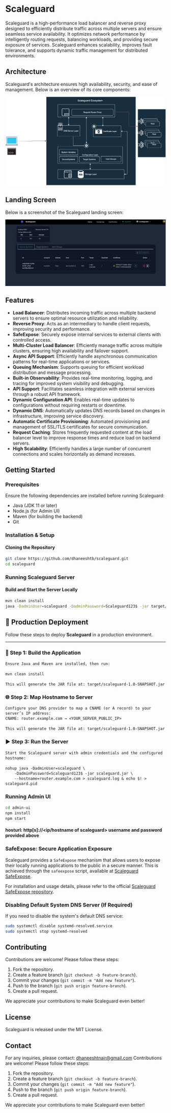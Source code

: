 # Scaleguard
Scaleguard is a high-performance load balancer and reverse proxy designed to efficiently distribute traffic across multiple servers and ensure seamless service availability. It optimizes network performance by intelligently routing requests, balancing workloads, and providing secure exposure of services. Scaleguard enhances scalability, improves fault tolerance, and supports dynamic traffic management for distributed environments.
## Architecture

Scaleguard's architecture ensures high availability, security, and ease of management. Below is an overview of its core components:

![Scaleguard Architecture](scaleguard.svg)

## Landing Screen

Below is a screenshot of the Scaleguard landing screen:

![Scaleguard Landing Screen](screen1.png)

## Features
- **Load Balancer**: Distributes incoming traffic across multiple backend servers to ensure optimal resource utilization and reliability.
- **Reverse Proxy**: Acts as an intermediary to handle client requests, improving security and performance.
- **SafeExpose**: Securely expose internal services to external clients with controlled access.
- **Multi-Cluster Load Balancer**: Efficiently manage traffic across multiple clusters, ensuring high availability and failover support.
- **Async API Support**: Efficiently handle asynchronous communication patterns for real-time applications or services.
- **Queuing Mechanism**: Supports queuing for efficient workload distribution and message processing.
- **Built-in Observability**: Provides real-time monitoring, logging, and tracing for improved system visibility and debugging.
- **API Support**: Facilitates seamless integration with external services through a robust API framework.
- **Dynamic Configuration API**: Enables real-time updates to configurations without requiring restarts or downtime.
- **Dynamic DNS**: Automatically updates DNS records based on changes in infrastructure, improving service discovery.
- **Automatic Certificate Provisioning**: Automated provisioning and management of SSL/TLS certificates for secure communication.
- **Request Caching**: Stores frequently requested content at the load balancer level to improve response times and reduce load on backend servers.
- **High Scalability**: Efficiently handles a large number of concurrent connections and scales horizontally as demand increases.



## Getting Started

### Prerequisites
Ensure the following dependencies are installed before running Scaleguard:
- Java (JDK 11 or later)
- Node.js (for Admin UI)
- Maven (for building the backend)
- Git

### Installation & Setup

#### Cloning the Repository
```sh
git clone https://github.com/dhaneeshtb/scaleguard.git
cd scaleguard
```


### Running Scaleguard Server

#### Build and Start the Server Locally
```sh
mvn clean install
java -DadminUser=scaleguard -DadminPassword=Scaleguard123$ -jar target/scaleguard-1.0-SNAPSHOT.jar
```

## 🚀 Production Deployment

Follow these steps to deploy **Scaleguard** in a production environment.

---

### 🔧 Step 1: Build the Application

    Ensure Java and Maven are installed, then run:

    mvn clean install
    
    This will generate the JAR file at: target/scaleguard-1.0-SNAPSHOT.jar

### 🌐 Step 2: Map Hostname to Server

    Configure your DNS provider to map a CNAME (or A record) to your server’s IP address:
    CNAME: router.example.com → <YOUR_SERVER_PUBLIC_IP>
    
    This will generate the JAR file at: target/scaleguard-1.0-SNAPSHOT.jar

### ▶️ Step 3: Run the Server
    Start the Scaleguard server with admin credentials and the configured hostname:
    
    nohup java -DadminUser=scaleguard \
        -DadminPassword=Scaleguard123$ -jar scaleguard.jar \
        --hostname=router.example.com > scaleguard.log & echo $! > scaleguard.pid

### Running Admin UI

```sh
cd admin-ui
npm install
npm start
```
#### hosturl: http[s]://<ip/hostname of scaleguard> username and password provided above

### SafeExpose: Secure Application Exposure
Scaleguard provides a `SafeExpose` mechanism that allows users to expose their locally running applications to the public in a secure manner. This is achieved through the `safeexpose` script, available at [Scaleguard SafeExpose](https://github.com/dhaneeshtb/scalegurad-safeexpose.git).

For installation and usage details, please refer to the official [Scaleguard SafeExpose repository](https://github.com/dhaneeshtb/scalegurad-safeexpose.git).

### Disabling Default System DNS Server (If Required)
If you need to disable the system's default DNS service:
```sh
sudo systemctl disable systemd-resolved.service
sudo systemctl stop systemd-resolved
```

## Contributing
Contributions are welcome! Please follow these steps:
1. Fork the repository.
2. Create a feature branch (`git checkout -b feature-branch`).
3. Commit your changes (`git commit -m "Add new feature"`).
4. Push to the branch (`git push origin feature-branch`).
5. Create a pull request.

We appreciate your contributions to make Scaleguard even better!

## License
Scaleguard is released under the MIT License.

## Contact
For any inquiries, please contact: dhaneeshtnair@gmail.com  Contributions are welcome! Please follow these steps:
1. Fork the repository.
2. Create a feature branch (`git checkout -b feature-branch`).
3. Commit your changes (`git commit -m "Add new feature"`).
4. Push to the branch (`git push origin feature-branch`).
5. Create a pull request.

We appreciate your contributions to make Scaleguard even better!

